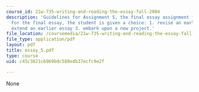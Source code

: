 ```yaml
---
course_id: 21w-735-writing-and-reading-the-essay-fall-2004
description: 'Guidelines for Assignment 5, the final essay assignment for the course.
  For the final essay, the student is given a choice: 1. revise an earlier essay 2.
  extend an earlier essay 3. embark upon a new project.'
file_location: /coursemedia/21w-735-writing-and-reading-the-essay-fall-2004/c45c3821c6969bdc588edb37ecfc9e2f_essay_5.pdf
file_type: application/pdf
layout: pdf
title: essay_5.pdf
type: course
uid: c45c3821c6969bdc588edb37ecfc9e2f

---
```

None